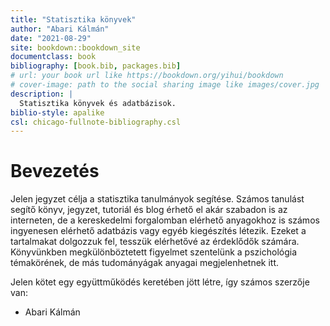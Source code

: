 ```yaml
--- 
title: "Statisztika könyvek"
author: "Abari Kálmán"
date: "2021-08-29"
site: bookdown::bookdown_site
documentclass: book
bibliography: [book.bib, packages.bib]
# url: your book url like https://bookdown.org/yihui/bookdown
# cover-image: path to the social sharing image like images/cover.jpg
description: |
  Statisztika könyvek és adatbázisok.
biblio-style: apalike
csl: chicago-fullnote-bibliography.csl
---
```


# Bevezetés

Jelen jegyzet célja a statisztika tanulmányok segítése. Számos tanulást segítő könyv, jegyzet, tutoriál és blog érhető el akár szabadon is az interneten, de a kereskedelmi forgalomban elérhető anyagokhoz is számos ingyenesen elérhető adatbázis vagy egyéb kiegészítés létezik. Ezeket a tartalmakat dolgozzuk fel, tesszük elérhetővé az érdeklődők számára. Könyvünkben megkülönböztetett figyelmet szentelünk a pszichológia témakörének, de más tudományágak anyagai megjelenhetnek itt.

Jelen kötet egy együttműködés keretében jött létre, így számos szerzője van:

* Abari Kálmán

